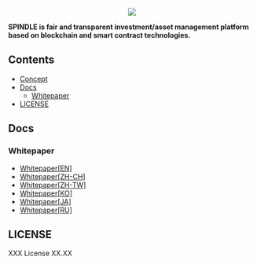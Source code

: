 <p align="center">
  <a href="https://spindle.zone"><img src="https://spindle.zone/common/img/logo.svg"></a>
</p>

**SPINDLE is fair and transparent investment/asset management platform based on blockchain and smart contract technologies.**

## Contents

- [Concept](#concept)
- [Docs](#docs)
  - [Whitepaper](#whitepaper)
- [LICENSE](#license)

## Docs

### Whitepaper

- [Whitepaper[EN]](https://spindle.zone/spindlewp_en.pdf)
- [Whitepaper[ZH-CH]](https://spindle.zone/spindlewp_zh-cn.pdf)
- [Whitepaper[ZH-TW]](https://spindle.zone/spindlewp_zh-tw.pdf)
- [Whitepaper[KO]](https://spindle.zone/spindlewp_ko.pdf)
- [Whitepaper[JA]](https://spindle.zone/spindlewp_ja.pdf)
- [Whitepaper[RU]](https://spindle.zone/spindlewp_ru.pdf)


## LICENSE
XXX License XX.XX
